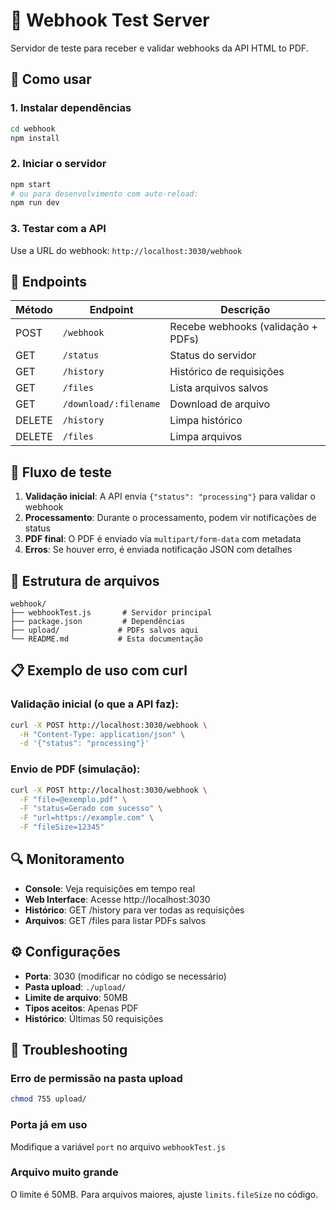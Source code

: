 # 🔗 Webhook Test Server

Servidor de teste para receber e validar webhooks da API HTML to PDF.

## 🚀 Como usar

### 1. Instalar dependências
```bash
cd webhook
npm install
```

### 2. Iniciar o servidor
```bash
npm start
# ou para desenvolvimento com auto-reload:
npm run dev
```

### 3. Testar com a API
Use a URL do webhook: `http://localhost:3030/webhook`

## 📡 Endpoints

| Método | Endpoint | Descrição |
|--------|----------|-----------|
| POST | `/webhook` | Recebe webhooks (validação + PDFs) |
| GET | `/status` | Status do servidor |
| GET | `/history` | Histórico de requisições |
| GET | `/files` | Lista arquivos salvos |
| GET | `/download/:filename` | Download de arquivo |
| DELETE | `/history` | Limpa histórico |
| DELETE | `/files` | Limpa arquivos |

## 🧪 Fluxo de teste

1. **Validação inicial**: A API envia `{"status": "processing"}` para validar o webhook
2. **Processamento**: Durante o processamento, podem vir notificações de status
3. **PDF final**: O PDF é enviado via `multipart/form-data` com metadata
4. **Erros**: Se houver erro, é enviada notificação JSON com detalhes

## 📁 Estrutura de arquivos

```
webhook/
├── webhookTest.js       # Servidor principal
├── package.json         # Dependências
├── upload/             # PDFs salvos aqui
└── README.md           # Esta documentação
```

## 📋 Exemplo de uso com curl

### Validação inicial (o que a API faz):
```bash
curl -X POST http://localhost:3030/webhook \
  -H "Content-Type: application/json" \
  -d '{"status": "processing"}'
```

### Envio de PDF (simulação):
```bash
curl -X POST http://localhost:3030/webhook \
  -F "file=@exemplo.pdf" \
  -F "status=Gerado com sucesso" \
  -F "url=https://example.com" \
  -F "fileSize=12345"
```

## 🔍 Monitoramento

- **Console**: Veja requisições em tempo real
- **Web Interface**: Acesse http://localhost:3030
- **Histórico**: GET /history para ver todas as requisições
- **Arquivos**: GET /files para listar PDFs salvos

## ⚙️ Configurações

- **Porta**: 3030 (modificar no código se necessário)
- **Pasta upload**: `./upload/`
- **Limite de arquivo**: 50MB
- **Tipos aceitos**: Apenas PDF
- **Histórico**: Últimas 50 requisições

## 🐛 Troubleshooting

### Erro de permissão na pasta upload
```bash
chmod 755 upload/
```

### Porta já em uso
Modifique a variável `port` no arquivo `webhookTest.js`

### Arquivo muito grande
O limite é 50MB. Para arquivos maiores, ajuste `limits.fileSize` no código.
